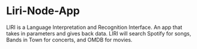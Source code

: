 # Liri-Node-App
LIRI is a Language Interpretation and Recognition Interface. An app that takes in parameters and gives back data. LIRI will search Spotify for songs, Bands in Town for concerts, and OMDB for movies.